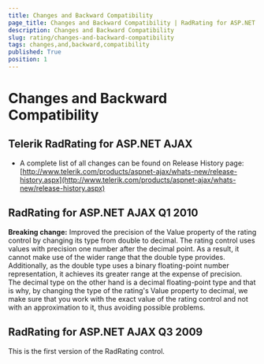 ```yaml
---
title: Changes and Backward Compatibility
page_title: Changes and Backward Compatibility | RadRating for ASP.NET AJAX Documentation
description: Changes and Backward Compatibility
slug: rating/changes-and-backward-compatibility
tags: changes,and,backward,compatibility
published: True
position: 1
---
```


# Changes and Backward Compatibility

## Telerik RadRating for ASP.NET AJAX

* A complete list of all changes can be found on Release History page:[http://www.telerik.com/products/aspnet-ajax/whats-new/release-history.aspx](http://www.telerik.com/products/aspnet-ajax/whats-new/release-history.aspx)

## RadRating for ASP.NET AJAX Q1 2010

**Breaking change:** Improved the precision of the Value property of the rating control by changing its type from double to decimal. The rating control uses values with precision one number after the decimal point. As a result, it cannot make use of the wider range that the double type provides. Additionally, as the double type uses a binary floating-point number representation, it achieves its greater range at the expense of precision. The decimal type on the other hand is a decimal floating-point type and that is why, by changing the type of the rating's Value property to decimal, we make sure that you work with the exact value of the rating control and not with an approximation to it, thus avoiding possible problems.

## RadRating for ASP.NET AJAX Q3 2009

This is the first version of the RadRating control.


